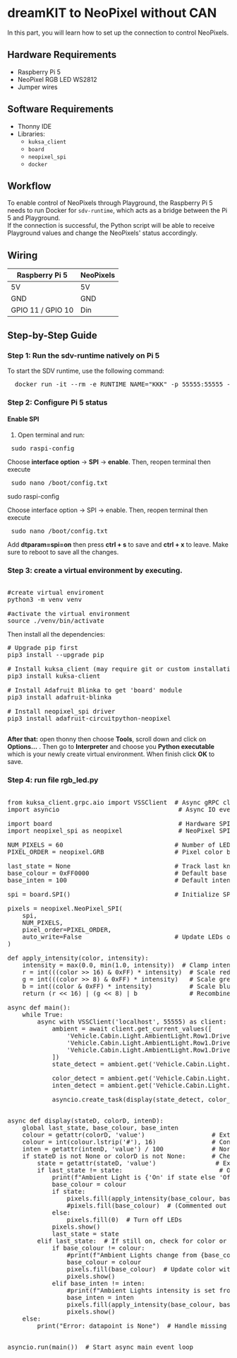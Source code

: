 # dreamKIT to NeoPixel without CAN

In this part, you will learn how to set up the connection to control NeoPixels.


## Hardware Requirements

- Raspberry Pi 5
- NeoPixel RGB LED WS2812
- Jumper wires

## Software Requirements

- Thonny IDE
- Libraries:
  - `kuksa_client`
  - `board`
  - `neopixel_spi`
  - `docker`


## Workflow

To enable control of NeoPixels through Playground, the Raspberry Pi 5 needs to run Docker for `sdv-runtime`, which acts as a bridge between the Pi 5 and Playground.  
If the connection is successful, the Python script will be able to receive Playground values and change the NeoPixels' status accordingly.


## Wiring

| Raspberry Pi 5   | NeoPixels        |
| ---------------- | ---------------- |
| 5V               | 5V               |
| GND              | GND              |
| GPIO 11 / GPIO 10| Din              |


## Step-by-Step Guide

### Step 1: Run the sdv-runtime natively on Pi 5

To start the SDV runtime, use the following command:

<pre>  docker run -it --rm -e RUNTIME_NAME="KKK" -p 55555:55555 --name sdv-runtime ghcr.io/eclipse-autowrx/sdv-runtime:latest  </pre>


### Step 2: Configure Pi 5 status

#### Enable SPI

1. Open terminal and run:

<pre> sudo raspi-config </pre>

Choose **interface option** -> **SPI** -> **enable**.
Then, reopen terminal then execute

<pre> sudo nano /boot/config.txt </pre>

sudo raspi-config

Choose interface option -> SPI -> enable.
Then, reopen terminal then execute

<pre> sudo nano /boot/config.txt </pre>
 
Add **dtparam=spi=on** then press **ctrl + s** to save and **ctrl + x** to leave.
Make sure to reboot to save all the changes.

### Step 3: create a virtual environment by executing.

<pre>  
#create virtual enviroment         
python3 -m venv venv               

#activate the virtual environment  
source ./venv/bin/activate         
</pre>

Then install all the dependencies:

<pre>
# Upgrade pip first 
pip3 install --upgrade pip 

# Install kuksa_client (may require git or custom installation if not on PyPI) 
pip3 install kuksa-client 
  
# Install Adafruit Blinka to get 'board' module 
pip3 install adafruit-blinka 

# Install neopixel_spi driver
pip3 install adafruit-circuitpython-neopixel 
  
</pre>

**After that:** open thonny then choose **Tools**, scroll down and click on **Options…** . Then go to **Interpreter** and choose you **Python executable** which is your newly create virtual environment. When finish click **OK** to save.


### Step 4: run file **rgb_led.py**

<pre> 
from kuksa_client.grpc.aio import VSSClient  # Async gRPC client for KUKSA.val vehicle server
import asyncio                                # Async IO event loop

import board                                  # Hardware SPI interface on Raspberry Pi
import neopixel_spi as neopixel               # NeoPixel SPI driver

NUM_PIXELS = 60                              # Number of LEDs in the NeoPixel strip
PIXEL_ORDER = neopixel.GRB                   # Pixel color byte order (Green-Red-Blue)

last_state = None                            # Track last known ambient light state (on/off)
base_colour = 0xFF0000                       # Default base color (red) as 24-bit integer
base_inten = 100                             # Default intensity value (percentage)

spi = board.SPI()                            # Initialize SPI bus

pixels = neopixel.NeoPixel_SPI(
    spi,
    NUM_PIXELS,
    pixel_order=PIXEL_ORDER,
    auto_write=False                         # Update LEDs only when show() is called
)

def apply_intensity(color, intensity):
    intensity = max(0.0, min(1.0, intensity))  # Clamp intensity between 0.0 and 1.0
    r = int(((color >> 16) & 0xFF) * intensity)  # Scale red channel by intensity
    g = int(((color >> 8) & 0xFF) * intensity)   # Scale green channel by intensity
    b = int((color & 0xFF) * intensity)          # Scale blue channel by intensity
    return (r << 16) | (g << 8) | b              # Recombine channels into 24-bit color int

async def main():
    while True: 
        async with VSSClient('localhost', 55555) as client:  # Connect to KUKSA server
            ambient = await client.get_current_values([      # Request multiple datapoints
                'Vehicle.Cabin.Light.AmbientLight.Row1.DriverSide.IsLightOn',
                'Vehicle.Cabin.Light.AmbientLight.Row1.DriverSide.Color',
                'Vehicle.Cabin.Light.AmbientLight.Row1.DriverSide.Intensity'
            ])
            state_detect = ambient.get('Vehicle.Cabin.Light.AmbientLight.Row1.DriverSide.IsLightOn')  # Get on/off state
            
            color_detect = ambient.get('Vehicle.Cabin.Light.AmbientLight.Row1.DriverSide.Color')      # Get color value
            inten_detect = ambient.get('Vehicle.Cabin.Light.AmbientLight.Row1.DriverSide.Intensity')  # Get intensity value
        
            asyncio.create_task(display(state_detect, color_detect, inten_detect))  # Run display update asynchronously
           
            
async def display(stateD, colorD, intenD):
    global last_state, base_colour, base_inten
    colour = getattr(colorD, 'value')                  # Extract color hex string (e.g. '#FF0000')
    colour = int(colour.lstrip('#'), 16)               # Convert hex string to integer
    inten = getattr(intenD, 'value') / 100             # Normalize intensity to 0.0-1.0
    if stateD is not None or colorD is not None:       # Check datapoints are valid
        state = getattr(stateD, 'value')                # Extract boolean on/off state
        if last_state != state:                          # Only update if state changed
            print(f"Ambient Light is {'On' if state else 'Off'}")
            base_colour = colour
            if state:
                pixels.fill(apply_intensity(base_colour, base_inten))  # Fill LEDs with adjusted color
                #pixels.fill(base_colour)  # (Commented out alternative: fill without intensity)
            else:
                pixels.fill(0)  # Turn off LEDs
            pixels.show()
            last_state = state
        elif last_state:  # If still on, check for color or intensity changes
            if base_colour != colour:
                #print(f"Ambient Lights change from {base_colour} to {colour}")
                base_colour = colour
                pixels.fill(base_colour)  # Update color without intensity adjustment
                pixels.show()
            elif base_inten != inten:
                #print(f"Ambient Lights intensity is set from {base_inten} to {inten}")
                base_inten = inten
                pixels.fill(apply_intensity(base_colour, base_inten))  # Update color with new intensity
                pixels.show()
    else:
        print("Error: datapoint is None")  # Handle missing datapoints gracefully


asyncio.run(main())  # Start async main event loop


</pre>
